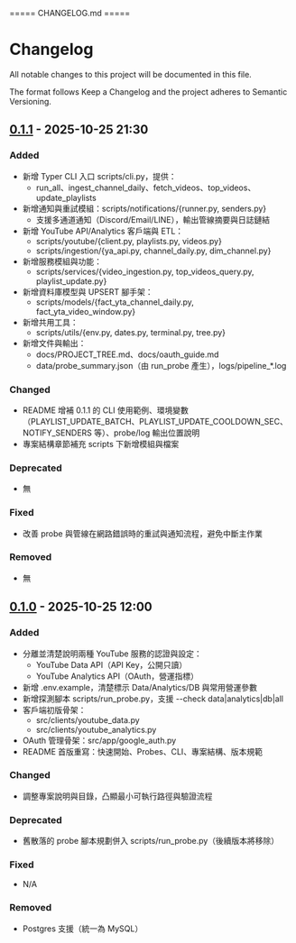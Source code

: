 ===== CHANGELOG.md =====
# Changelog
All notable changes to this project will be documented in this file.

The format follows Keep a Changelog and the project adheres to Semantic Versioning.

## [0.1.1] - 2025-10-25 21:30
### Added
- 新增 Typer CLI 入口 scripts/cli.py，提供：
  - run_all、ingest_channel_daily、fetch_videos、top_videos、update_playlists
- 新增通知與重試模組：scripts/notifications/{runner.py, senders.py}
  - 支援多通道通知（Discord/Email/LINE），輸出管線摘要與日誌鏈結
- 新增 YouTube API/Analytics 客戶端與 ETL：
  - scripts/youtube/{client.py, playlists.py, videos.py}
  - scripts/ingestion/{ya_api.py, channel_daily.py, dim_channel.py}
- 新增服務模組與功能：
  - scripts/services/{video_ingestion.py, top_videos_query.py, playlist_update.py}
- 新增資料庫模型與 UPSERT 腳手架：
  - scripts/models/{fact_yta_channel_daily.py, fact_yta_video_window.py}
- 新增共用工具：
  - scripts/utils/{env.py, dates.py, terminal.py, tree.py}
- 新增文件與輸出：
  - docs/PROJECT_TREE.md、docs/oauth_guide.md
  - data/probe_summary.json（由 run_probe 產生），logs/pipeline_*.log

### Changed
- README 增補 0.1.1 的 CLI 使用範例、環境變數（PLAYLIST_UPDATE_BATCH、PLAYLIST_UPDATE_COOLDOWN_SEC、NOTIFY_SENDERS 等）、probe/log 輸出位置說明
- 專案結構章節補充 scripts 下新增模組與檔案

### Deprecated
- 無

### Fixed
- 改善 probe 與管線在網路錯誤時的重試與通知流程，避免中斷主作業

### Removed
- 無

## [0.1.0] - 2025-10-25 12:00
### Added
- 分離並清楚說明兩種 YouTube 服務的認證與設定：
  - YouTube Data API（API Key，公開只讀）
  - YouTube Analytics API（OAuth，營運指標）
- 新增 .env.example，清楚標示 Data/Analytics/DB 與常用營運參數
- 新增探測腳本 scripts/run_probe.py，支援 --check data|analytics|db|all
- 客戶端初版骨架：
  - src/clients/youtube_data.py
  - src/clients/youtube_analytics.py
- OAuth 管理骨架：src/app/google_auth.py
- README 首版重寫：快速開始、Probes、CLI、專案結構、版本規範

### Changed
- 調整專案說明與目錄，凸顯最小可執行路徑與驗證流程

### Deprecated
- 舊散落的 probe 腳本規劃併入 scripts/run_probe.py（後續版本將移除）

### Fixed
- N/A

### Removed
- Postgres 支援（統一為 MySQL）

[0.1.1]: https://github.com/Haley-Shen-0213/YouTube_Data_Pipeline/releases/tag/v0.1.1
[0.1.0]: https://github.com/Haley-Shen-0213/YouTube_Data_Pipeline/releases/tag/v0.1.0
